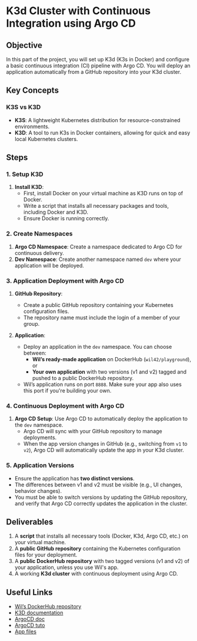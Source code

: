# K3d Cluster with Continuous Integration using Argo CD

## Objective

In this part of the project, you will set up K3d (K3s in Docker) and configure a basic continuous integration (CI) pipeline with Argo CD. You will deploy an application automatically from a GitHub repository into your K3d cluster.

## Key Concepts

### K3S vs K3D

- **K3S**: A lightweight Kubernetes distribution for resource-constrained environments.
- **K3D**: A tool to run K3s in Docker containers, allowing for quick and easy local Kubernetes clusters.

## Steps

### 1. Setup K3D

1. **Install K3D**:
   - First, install Docker on your virtual machine as K3D runs on top of Docker.
   - Write a script that installs all necessary packages and tools, including Docker and K3D.
   - Ensure Docker is running correctly.

### 2. Create Namespaces

1. **Argo CD Namespace**: Create a namespace dedicated to Argo CD for continuous delivery.
2. **Dev Namespace**: Create another namespace named `dev` where your application will be deployed.

### 3. Application Deployment with Argo CD

1. **GitHub Repository**:
   - Create a public GitHub repository containing your Kubernetes configuration files.
   - The repository name must include the login of a member of your group.

2. **Application**:
   - Deploy an application in the `dev` namespace. You can choose between:
     - **Wil’s ready-made application** on DockerHub (`wil42/playground`), or
     - **Your own application** with two versions (v1 and v2) tagged and pushed to a public DockerHub repository.
   - Wil’s application runs on port `8888`. Make sure your app also uses this port if you're building your own.

### 4. Continuous Deployment with Argo CD

1. **Argo CD Setup**: Use Argo CD to automatically deploy the application to the `dev` namespace.
   - Argo CD will sync with your GitHub repository to manage deployments.
   - When the app version changes in GitHub (e.g., switching from `v1` to `v2`), Argo CD will automatically update the app in your K3d cluster.

### 5. Application Versions

- Ensure the application has **two distinct versions**.
- The differences between v1 and v2 must be visible (e.g., UI changes, behavior changes).
- You must be able to switch versions by updating the GitHub repository, and verify that Argo CD correctly updates the application in the cluster.

## Deliverables

1. A **script** that installs all necessary tools (Docker, K3d, Argo CD, etc.) on your virtual machine.
2. A **public GitHub repository** containing the Kubernetes configuration files for your deployment.
3. A **public DockerHub repository** with two tagged versions (v1 and v2) of your application, unless you use Wil's app.
4. A working **K3d cluster** with continuous deployment using Argo CD.

## Useful Links

- [Wil’s DockerHub repository](https://hub.docker.com/r/wil42/playground)
- [K3D documentation](https://k3d.io)
- [ArgoCD doc](https://argo-cd.readthedocs.io/en/stable/getting_started/)
- [ArgoCD tuto](https://www.youtube.com/watch?v=MeU5_k9ssrs)
- [App files](https://github.com/Tachiyoru/IOT-Yous-Shan)
